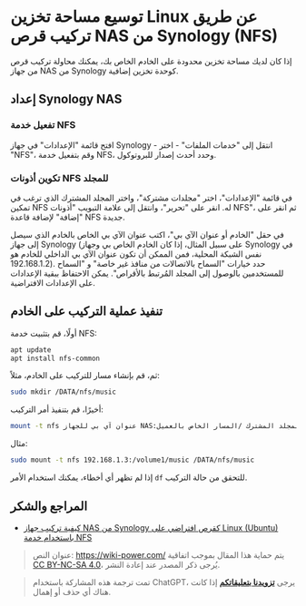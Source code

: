 # توسيع مساحة تخزين Linux عن طريق تركيب قرص NAS من Synology (NFS)

إذا كان لديك مساحة تخزين محدودة على الخادم الخاص بك، يمكنك محاولة تركيب قرص من جهاز NAS من Synology كوحدة تخزين إضافية.

## إعداد Synology NAS

### تفعيل خدمة NFS

افتح قائمة "الإعدادات" في جهاز Synology - انتقل إلى "خدمات الملفات" - اختر "NFS"، وقم بتفعيل خدمة NFS، وحدد أحدث إصدار للبروتوكول.

### تكوين أذونات NFS للمجلد

في قائمة "الإعدادات"، اختر "مجلدات مشتركة"، واختر المجلد المشترك الذي ترغب في تمكين NFS له. انقر على "تحرير"، وانتقل إلى علامة التبويب "أذونات NFS"، ثم انقر على "إضافة" لإضافة قاعدة NFS جديدة.

في حقل "الخادم أو عنوان الآي بي"، اكتب عنوان الآي بي الخاص بالخادم الذي سيصل إلى جهاز Synology (على سبيل المثال، إذا كان الخادم الخاص بي وجهاز Synology في نفس الشبكة المحلية، فمن الممكن أن تكون عنوان الآي بي الداخلي للخادم هو 192.168.1.2). حدد خيارات "السماح بالاتصالات من منافذ غير خاصة" و "السماح للمستخدمين بالوصول إلى المجلد المُرتبط بالأقراص". يمكن الاحتفاظ ببقية الإعدادات على الإعدادات الافتراضية.

## تنفيذ عملية التركيب على الخادم

أولًا، قم بتثبيت خدمة NFS:

```bash
apt update
apt install nfs-common
```

ثم، قم بإنشاء مسار للتركيب على الخادم، مثلاً:

```bash
sudo mkdir /DATA/nfs/music
```

أخيرًا، قم بتنفيذ أمر التركيب:

```bash
mount -t nfs عنوان آي بي للجهاز NAS:مسار المجلد المشترك /المسار الخاص بالعميل NFS
```

مثال:

```bash
sudo mount -t nfs 192.168.1.3:/volume1/music /DATA/nfs/music
```

إذا لم تظهر أي أخطاء، يمكنك استخدام الأمر `df` للتحقق من حالة التركيب.

## المراجع والشكر

- [كيفية تركيب جهاز NAS من Synology كقرص افتراضي على Linux (Ubuntu) باستخدام خدمة NFS](https://cloud.tencent.com/developer/article/2104277)

> عنوان النص: <https://wiki-power.com/>
> يتم حماية هذا المقال بموجب اتفاقية [CC BY-NC-SA 4.0](https://creativecommons.org/licenses/by/4.0/deed.zh)، يُرجى ذكر المصدر عند إعادة النشر.

> تمت ترجمة هذه المشاركة باستخدام ChatGPT، يرجى [**تزويدنا بتعليقاتكم**](https://github.com/linyuxuanlin/Wiki_MkDocs/issues/new) إذا كانت هناك أي حذف أو إهمال.